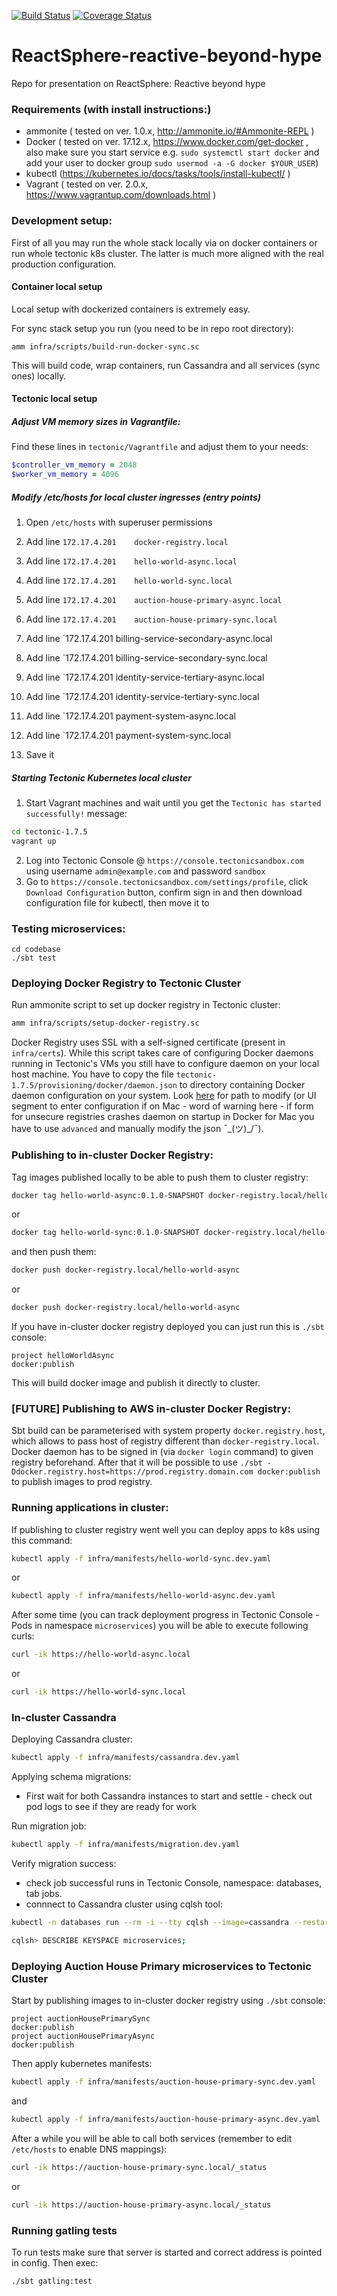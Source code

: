 [![Build Status](https://travis-ci.org/VirtusLab/ReactSphere-reactive-beyond-hype.svg)](https://travis-ci.org/VirtusLab/ReactSphere-reactive-beyond-hype)
[![Coverage Status](https://coveralls.io/repos/github/VirtusLab/ReactSphere-reactive-beyond-hype/badge.svg)](https://coveralls.io/github/VirtusLab/ReactSphere-reactive-beyond-hype)

# ReactSphere-reactive-beyond-hype
Repo for presentation on ReactSphere: Reactive beyond hype

### Requirements (with install instructions:)
 * ammonite ( tested on ver. 1.0.x, http://ammonite.io/#Ammonite-REPL )
 * Docker ( tested on ver. 17.12.x, https://www.docker.com/get-docker , also make sure you start service e.g. `sudo systemctl start docker` and add your user to docker group `sudo usermod -a -G docker $YOUR_USER`)
 * kubectl (https://kubernetes.io/docs/tasks/tools/install-kubectl/ )
 * Vagrant ( tested on ver. 2.0.x, https://www.vagrantup.com/downloads.html )

### Development setup:

First of all you may run the whole stack locally via on docker containers or run whole tectonic k8s cluster. The latter is much more aligned with the real production configuration.

#### Container local setup

Local setup with dockerized containers is extremely easy.

For sync stack setup you run (you need to be in repo root directory):

`amm infra/scripts/build-run-docker-sync.sc`

This will build code, wrap containers, run Cassandra and all services (sync ones) locally.

#### Tectonic local setup

##### Adjust VM memory sizes in Vagrantfile:

Find these lines in `tectonic/Vagrantfile` and adjust them to your needs:
```ruby
$controller_vm_memory = 2048
$worker_vm_memory = 4096
```

##### Modify /etc/hosts for local cluster ingresses (entry points)

1. Open `/etc/hosts` with superuser permissions
2. Add line `172.17.4.201    docker-registry.local`
3. Add line `172.17.4.201    hello-world-async.local`
4. Add line `172.17.4.201    hello-world-sync.local` 
5. Add line `172.17.4.201    auction-house-primary-async.local` 
6. Add line `172.17.4.201    auction-house-primary-sync.local`
7. Add line `172.17.4.201    billing-service-secondary-async.local
8. Add line `172.17.4.201    billing-service-secondary-sync.local
9. Add line `172.17.4.201    identity-service-tertiary-async.local
10. Add line `172.17.4.201   identity-service-tertiary-sync.local
11. Add line `172.17.4.201   payment-system-async.local
12. Add line `172.17.4.201   payment-system-sync.local

13. Save it

##### Starting Tectonic Kubernetes local cluster

1. Start Vagrant machines and wait until you get the `Tectonic has started successfully!` message:
```bash
cd tectonic-1.7.5
vagrant up
```
2. Log into Tectonic Console @ `https://console.tectonicsandbox.com` using username `admin@example.com` and password `sandbox`
3. Go to `https://console.tectonicsandbox.com/settings/profile`, click `Download Configuration` button, confirm sign in and then
   download configuration file for kubectl, then move it to 

### Testing microservices:
```
cd codebase
./sbt test
```

### Deploying Docker Registry to Tectonic Cluster

Run ammonite script to set up docker registry in Tectonic cluster:

```bash
amm infra/scripts/setup-docker-registry.sc
```

Docker Registry uses SSL with a self-signed certificate (present in `infra/certs`). While this script
takes care of configuring Docker daemons running in Tectonic's VMs you still have to configure daemon
on your local host machine. You have to copy the file `tectonic-1.7.5/provisioning/docker/daemon.json`
to directory containing Docker daemon configuration on your system. Look [here](https://docs.docker.com/registry/insecure/)
for path to modify (or UI segment to enter configuration if on Mac - word of warning here - if form for
unsecure registries crashes daemon on startup in Docker for Mac you have to use `advanced` and manually
modify the json  ¯\_(ツ)_/¯).


### Publishing to in-cluster Docker Registry:

Tag images published locally to be able to push them to cluster registry:

```bash
docker tag hello-world-async:0.1.0-SNAPSHOT docker-registry.local/hello-world-async
```
or
```bash
docker tag hello-world-sync:0.1.0-SNAPSHOT docker-registry.local/hello-world-sync
```

and then push them:
```bash
docker push docker-registry.local/hello-world-async
```
or
```bash
docker push docker-registry.local/hello-world-async
```

If you have in-cluster docker registry deployed you can just run this is `./sbt` console:
```
project helloWorldAsync
docker:publish
```

This will build docker image and publish it directly to cluster.

### [FUTURE] Publishing to AWS in-cluster Docker Registry:

Sbt build can be parameterised with system property `docker.registry.host`, which allows to pass host of registry
different than `docker-registry.local`. Docker daemon has to be signed in (via `docker login` command) to given 
registry beforehand. After that it will be possible to use 
`./sbt -Ddocker.registry.host=https://prod.registry.domain.com docker:publish` to publish images to prod registry. 

### Running applications in cluster:

If publishing to cluster registry went well you can deploy apps to k8s using this command:
```bash
kubectl apply -f infra/manifests/hello-world-sync.dev.yaml
```
or
```bash
kubectl apply -f infra/manifests/hello-world-async.dev.yaml
```

After some time (you can track deployment progress in Tectonic Console - Pods in namespace `microservices`) 
you will be able to execute following curls:
```bash
curl -ik https://hello-world-async.local
```
or
```bash
curl -ik https://hello-world-sync.local
```

### In-cluster Cassandra

Deploying Cassandra cluster:
```bash
kubectl apply -f infra/manifests/cassandra.dev.yaml
```

Applying schema migrations:
- First wait for both Cassandra instances to start and settle - check out pod logs to see if they are ready for work

Run migration job:
```bash
kubectl apply -f infra/manifests/migration.dev.yaml
```

Verify migration success:
 - check job successful runs in Tectonic Console, namespace: databases, tab jobs.
 - connnect to Cassandra cluster using cqlsh tool:
```bash
kubectl -n databases run --rm -i --tty cqlsh --image=cassandra --restart=Never -- sh -c 'exec cqlsh cassandra-0.cassandra.databases.svc.cluster.local'

cqlsh> DESCRIBE KEYSPACE microservices;
```

### Deploying Auction House Primary microservices to Tectonic Cluster

Start by publishing images to in-cluster docker registry using `./sbt` console:
 
```
project auctionHousePrimarySync
docker:publish
project auctionHousePrimaryAsync
docker:publish
```

Then apply kubernetes manifests:
```bash
kubectl apply -f infra/manifests/auction-house-primary-sync.dev.yaml
```
and
```bash
kubectl apply -f infra/manifests/auction-house-primary-async.dev.yaml
```

After a while you will be able to call both services (remember to edit `/etc/hosts` to enable DNS mappings):

```bash
curl -ik https://auction-house-primary-sync.local/_status
```
or
```bash
curl -ik https://auction-house-primary-async.local/_status
```

### Running gatling tests

To run tests make sure that server is started and correct address is pointed in config. Then exec:
```bash
./sbt gatling:test
```
